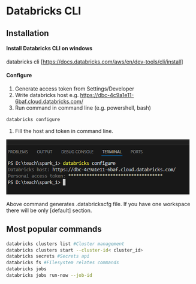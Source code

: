 # Databricks CLI

## Installation

#### Install Databricks CLI on windows 

databricks cli [https://docs.databricks.com/aws/en/dev-tools/cli/install]

#### Configure

1. Generate access token from Settings/Developer
2. Write databricks host e.g. https://dbc-4c9a1e11-6baf.cloud.databricks.com/
3. Run command in command line (e.g. powershell, bash) 
```bash 
databricks configure
```
1. Fill the host and token in command line.

![cli configure](./assets/databricks_configure.png)

Above command generates .databrickscfg file. If you have one workspace there will be only [default] section.

## Most popular commands

```bash
databricks clusters list #Cluster management
databricks clusters start --cluster-id< cluster_id>
databricks secrets #Secrets api
databricks fs #Filesystem relates commands
databricks jobs
databricks jobs run-now --job-id 

